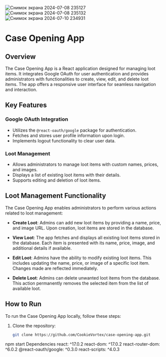 ![Снимок экрана 2024-07-08 235127](https://github.com/CookieVortex/Casino-website-cases/assets/24642100/02bb539e-f8ed-4ab2-9ed6-c1b9910b088b)
![Снимок экрана 2024-07-08 235132](https://github.com/CookieVortex/Casino-website-cases/assets/24642100/16a8461d-100e-47ea-b5e5-bf72608f1faf)
![Снимок экрана 2024-07-10 234931](https://github.com/CookieVortex/Casino-website-cases/assets/24642100/15d0148c-60cf-40a3-a1a9-f1c6893931ef)



# Case Opening App

## Overview

The Case Opening App is a React application designed for managing loot items. It integrates Google OAuth for user authentication and provides administrators with functionalities to create, view, edit, and delete loot items. The app offers a responsive user interface for seamless navigation and interaction.

## Key Features

### Google OAuth Integration

- Utilizes the `@react-oauth/google` package for authentication.
- Fetches and stores user profile information upon login.
- Implements logout functionality to clear user data.

### Loot Management

- Allows administrators to manage loot items with custom names, prices, and images.
- Displays a list of existing loot items with their details.
- Supports editing and deletion of loot items.

## Loot Management Functionality

The Case Opening App enables administrators to perform various actions related to loot management:

- **Create Loot**: Admins can add new loot items by providing a name, price, and image URL. Upon creation, loot items are stored in the database.
  
- **View Loot**: The app fetches and displays all existing loot items stored in the database. Each item is presented with its name, price, image, and additional details if available.

- **Edit Loot**: Admins have the ability to modify existing loot items. This includes updating the name, price, or image of a specific loot item. Changes made are reflected immediately.

- **Delete Loot**: Admins can delete unwanted loot items from the database. This action permanently removes the selected item from the list of available loot.

## How to Run

To run the Case Opening App locally, follow these steps:

1. Clone the repository:
   ```bash
   git clone https://github.com/CookieVortex/case-opening-app.git

npm start
Dependencies
react: ^17.0.2
react-dom: ^17.0.2
react-router-dom: ^6.0.2
@react-oauth/google: ^0.3.0
react-scripts: ^4.0.3
